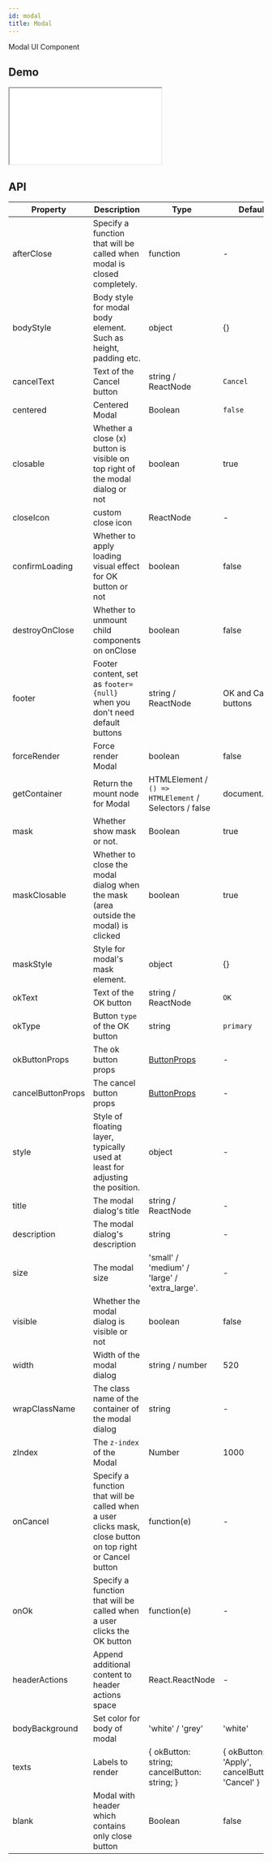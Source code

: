 ```yaml
---
id: modal
title: Modal
---
```


Modal UI Component

## Demo

<iframe src="/storybook-static/iframe.html?id=components-modal--default"></iframe>

## API

| Property          | Description                                                                                                | Type                                                  | Default                                       | Version |
| ----------------- | ---------------------------------------------------------------------------------------------------------- | ----------------------------------------------------- | --------------------------------------------- | ------- |
| afterClose        | Specify a function that will be called when modal is closed completely.                                    | function                                              | -                                             |
| bodyStyle         | Body style for modal body element. Such as height, padding etc.                                            | object                                                | {}                                            |
| cancelText        | Text of the Cancel button                                                                                  | string / ReactNode                                    | `Cancel`                                      |
| centered          | Centered Modal                                                                                             | Boolean                                               | `false`                                       |
| closable          | Whether a close (x) button is visible on top right of the modal dialog or not                              | boolean                                               | true                                          |
| closeIcon         | custom close icon                                                                                          | ReactNode                                             | -                                             |
| confirmLoading    | Whether to apply loading visual effect for OK button or not                                                | boolean                                               | false                                         |
| destroyOnClose    | Whether to unmount child components on onClose                                                             | boolean                                               | false                                         |
| footer            | Footer content, set as `footer={null}` when you don't need default buttons                                 | string / ReactNode                                    | OK and Cancel buttons                         |
| forceRender       | Force render Modal                                                                                         | boolean                                               | false                                         |
| getContainer      | Return the mount node for Modal                                                                            | HTMLElement / `() => HTMLElement` / Selectors / false | document.body                                 |
| mask              | Whether show mask or not.                                                                                  | Boolean                                               | true                                          |
| maskClosable      | Whether to close the modal dialog when the mask (area outside the modal) is clicked                        | boolean                                               | true                                          |
| maskStyle         | Style for modal's mask element.                                                                            | object                                                | {}                                            |
| okText            | Text of the OK button                                                                                      | string / ReactNode                                    | `OK`                                          |
| okType            | Button `type` of the OK button                                                                             | string                                                | `primary`                                     |
| okButtonProps     | The ok button props                                                                                        | [ButtonProps](/components/button)                     | -                                             |
| cancelButtonProps | The cancel button props                                                                                    | [ButtonProps](/components/button)                     | -                                             |
| style             | Style of floating layer, typically used at least for adjusting the position.                               | object                                                | -                                             |
| title             | The modal dialog's title                                                                                   | string / ReactNode                                    | -                                             |
| description       | The modal dialog's description                                                                             | string                                                | -                                             |
| size              | The modal size                                                                                             | 'small' / 'medium' / 'large' / 'extra_large'.          | -                                             |
| visible           | Whether the modal dialog is visible or not                                                                 | boolean                                               | false                                         |
| width             | Width of the modal dialog                                                                                  | string / number                                       | 520                                           |
| wrapClassName     | The class name of the container of the modal dialog                                                        | string                                                | -                                             |
| zIndex            | The `z-index` of the Modal                                                                                 | Number                                                | 1000                                          |
| onCancel          | Specify a function that will be called when a user clicks mask, close button on top right or Cancel button | function(e)                                           | -                                             |
| onOk              | Specify a function that will be called when a user clicks the OK button                                    | function(e)                                           | -                                             |
| headerActions     | Append additional content to header actions space                                                          | React.ReactNode                                       | -                                             |
| bodyBackground    | Set color for body of modal                                                                                | 'white' / 'grey'                                      | 'white'                                       |
| texts             | Labels to render                                                                                           | { okButton: string; cancelButton: string; }           | { okButton: 'Apply', cancelButton: 'Cancel' } |
| blank             | Modal with header which contains only close button                                                         | Boolean                                               | false                                         |
